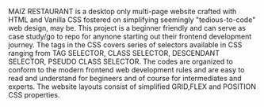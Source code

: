 MAIZ RESTAURANT is a desktop only multi-page website crafted with HTML and Vanilla CSS fostered on simplifying seemingly "tedious-to-code" web design, may be.
This project is a beginner friendly and can serve as case study/go to repo for anynone starting out their frontend development journey.
The tags in the CSS covers series of selectors available in CSS ranging from TAG SELECTOR, CLASS SELECTOR, DESCENDANT SELECTOR, PSEUDO CLASS SELECTOR.
The codes are organized to conform to the modern frontend web development rules and are easy to read and understand for begineers and of course for intermediates and experts.
The website layouts consist of simplified GRID,FLEX and POSITION CSS properties.

